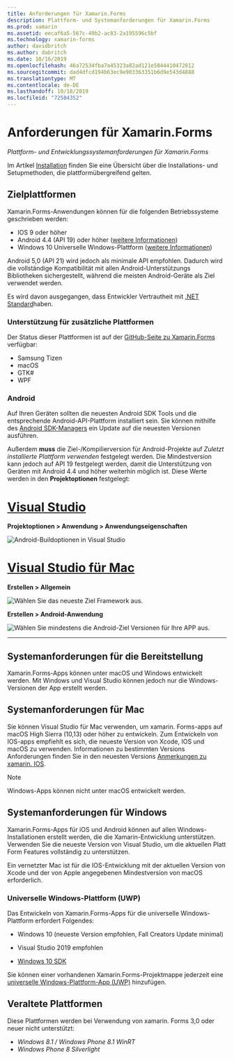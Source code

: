 ```yaml
---
title: Anforderungen für Xamarin.Forms
description: Plattform- und Systemanforderungen für Xamarin.Forms
ms.prod: xamarin
ms.assetid: eecaf6a5-567c-49b2-ac83-2a195596c5bf
ms.technology: xamarin-forms
author: davidbritch
ms.author: dabritch
ms.date: 10/16/2019
ms.openlocfilehash: 46a72534fba7a45323a82ad121e5844410472812
ms.sourcegitcommit: dad4dfcd194b63ec9e903363351b6d9e543d4888
ms.translationtype: MT
ms.contentlocale: de-DE
ms.lasthandoff: 10/18/2019
ms.locfileid: "72584352"
---
```

# <a name="xamarinforms-requirements"></a>Anforderungen für Xamarin.Forms

_Plattform- und Entwicklungssystemanforderungen für Xamarin.Forms_

Im Artikel [Installation](installation/index.md) finden Sie eine Übersicht über die Installations- und Setupmethoden, die plattformübergreifend gelten.

## <a name="target-platforms"></a>Zielplattformen

Xamarin.Forms-Anwendungen können für die folgenden Betriebssysteme geschrieben werden:

- IOS 9 oder höher
- Android 4.4 (API 19) oder höher ([weitere Informationen](#android))
- Windows 10 Universelle Windows-Plattform ([weitere Informationen](#windows10))

Android 5,0 (API 21) wird jedoch als minimale API empfohlen. Dadurch wird die vollständige Kompatibilität mit allen Android-Unterstützungs Bibliotheken sichergestellt, während die meisten Android-Geräte als Ziel verwendet werden.

Es wird davon ausgegangen, dass Entwickler Vertrautheit mit [.NET Standard](~/cross-platform/app-fundamentals/net-standard.md)haben.

### <a name="additional-platform-support"></a>Unterstützung für zusätzliche Plattformen

Der Status dieser Plattformen ist auf der [GitHub-Seite zu Xamarin.Forms](https://github.com/xamarin/Xamarin.Forms/wiki/Platform-Support) verfügbar:

- Samsung Tizen
- macOS
- GTK#
- WPF

### <a name="android"></a>Android

Auf Ihren Geräten sollten die neuesten Android SDK Tools und die entsprechende Android-API-Plattform installiert sein. Sie können mithilfe des [Android SDK-Managers](~/android/get-started/installation/android-sdk.md) ein Update auf die neuesten Versionen ausführen.

Außerdem **muss** die Ziel-/Kompilierversion für Android-Projekte auf *Zuletzt installierte Plattform verwenden* festgelegt werden. Die Mindestversion kann jedoch auf API 19 festgelegt werden, damit die Unterstützung von Geräten mit Android 4.4 und höher weiterhin möglich ist. Diese Werte werden in den **Projektoptionen** festgelegt:

# <a name="visual-studiotabwindows"></a>[Visual Studio](#tab/windows)

**Projektoptionen > Anwendung > Anwendungseigenschaften**

![Android-Buildoptionen in Visual Studio](requirements-images/options-android-vs-sml.png)

# <a name="visual-studio-for-mactabmacos"></a>[Visual Studio für Mac](#tab/macos)

**Erstellen > Allgemein**

![Wählen Sie das neueste Ziel Framework aus.](requirements-images/options-general-sml.png)

**Erstellen > Android-Anwendung**

![Wählen Sie mindestens die Android-Ziel Versionen für Ihre APP aus.](requirements-images/options-android-sml.png)

-----

## <a name="development-system-requirements"></a>Systemanforderungen für die Bereitstellung

Xamarin.Forms-Apps können unter macOS und Windows entwickelt werden. Mit Windows und Visual Studio können jedoch nur die Windows-Versionen der App erstellt werden.

## <a name="mac-system-requirements"></a>Systemanforderungen für Mac

Sie können Visual Studio für Mac verwenden, um xamarin. Forms-apps auf macOS High Sierra (10,13) oder höher zu entwickeln. Zum Entwickeln von IOS-apps empfiehlt es sich, die neueste Version von Xcode, IOS und macOS zu verwenden. Informationen zu bestimmten Versions Anforderungen finden Sie in den neuesten Versions [Anmerkungen zu xamarin. IOS](/xamarin/ios/release-notes/).

> [!NOTE]
> Windows-Apps können nicht unter macOS entwickelt werden.

## <a name="windows-system-requirements"></a>Systemanforderungen für Windows

Xamarin.Forms-Apps für iOS und Android können auf allen Windows-Installationen erstellt werden, die die Xamarin-Entwicklung unterstützen. Verwenden Sie die neueste Version von Visual Studio, um die aktuellen Platt Form Features vollständig zu unterstützen. 

Ein vernetzter Mac ist für die IOS-Entwicklung mit der aktuellen Version von Xcode und der von Apple angegebenen Mindestversion von macOS erforderlich.

<a name="windows10" />

### <a name="universal-windows-platform-uwp"></a>Universelle Windows-Plattform (UWP)

Das Entwickeln von Xamarin.Forms-Apps für die universelle Windows-Plattform erfordert Folgendes:

- Windows 10 (neueste Version empfohlen, Fall Creators Update minimal)

- Visual Studio 2019 empfohlen

- [Windows 10 SDK](https://dev.windows.com/downloads/windows-10-sdk)

Sie können einer vorhandenen Xamarin.Forms-Projektmappe jederzeit eine [universelle Windows-Plattform-App (UWP)](~/xamarin-forms/platform/windows/installation/index.md) hinzufügen.

## <a name="deprecated-platforms"></a>Veraltete Plattformen

Diese Plattformen werden bei Verwendung von xamarin. Forms 3,0 oder neuer nicht unterstützt:

- *Windows 8.1 / Windows Phone 8.1 WinRT*
- *Windows Phone 8 Silverlight*
